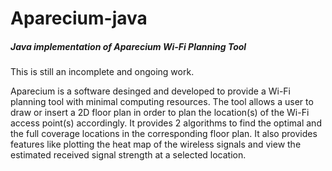 # Aparecium-java
##### Java implementation of Aparecium Wi-Fi Planning Tool
This is still an incomplete and ongoing work.

Aparecium is a software desinged and developed to provide a Wi-Fi planning tool
with minimal computing resources. The tool allows a user to draw or insert a 2D
floor plan in order to plan the location(s) of the Wi-Fi access point(s) accordingly.
It provides 2 algorithms to find the optimal and the full coverage locations in
the corresponding floor plan. It also provides features like plotting the heat map
of the wireless signals and view the estimated received signal strength at a selected
location.
